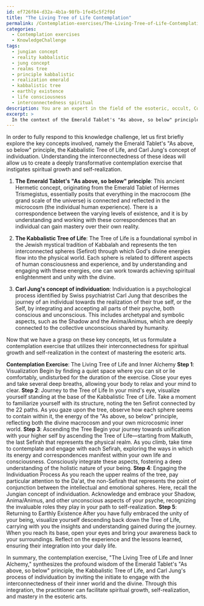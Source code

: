 ```yaml
---
id: ef726f84-d32a-4b1a-98fb-1fe45c5f2f0d
title: "The Living Tree of Life Contemplation"
permalink: /Contemplation-exercises/The-Living-Tree-of-Life-Contemplation/
categories:
  - Contemplation exercises
  - KnowledgeChallenge
tags:
  - jungian concept
  - reality kabbalistic
  - jung concept
  - realms tree
  - principle kabbalistic
  - realization emerald
  - kabbalistic tree
  - earthly existence
  - life consciousness
  - interconnectedness spiritual
description: You are an expert in the field of the esoteric, occult, Contemplation exercises and Education. You are a writer of tests, challenges, books and deep knowledge on Contemplation exercises for initiates and students to gain deep insights and understanding from. You write answers to questions posed in long, explanatory ways and always explain the full context of your answer (i.e., related concepts, formulas, examples, or history), as well as the step-by-step thinking process you take to answer the challenges. Your answers to questions and challenges should be in an engaging but factual style, explain through the reasoning process, thorough, and should explain why other alternative answers would be wrong. Summarize the key themes, ideas, and conclusions at the end.
excerpt: > 
  In the context of the Emerald Tablet's "As above, so below" principle, the Kabbalistic Tree of Life, and Carl Jung's concept of individuation, formulate a contemplation exercise that utilizes the interconnectedness of these ideas to promote spiritual growth and self-realization in an initiate's journey towards mastering the esoteric arts.
---
```

In order to fully respond to this knowledge challenge, let us first briefly explore the key concepts involved, namely the Emerald Tablet's "As above, so below" principle, the Kabbalistic Tree of Life, and Carl Jung's concept of individuation. Understanding the interconnectedness of these ideas will allow us to create a deeply transformative contemplation exercise that instigates spiritual growth and self-realization.

1. **The Emerald Tablet's "As above, so below" principle**: This ancient Hermetic concept, originating from the Emerald Tablet of Hermes Trismegistus, essentially posits that everything in the macrocosm (the grand scale of the universe) is connected and reflected in the microcosm (the individual human experience). There is a correspondence between the varying levels of existence, and it is by understanding and working with these correspondences that an individual can gain mastery over their own reality.

2. **The Kabbalistic Tree of Life**: The Tree of Life is a foundational symbol in the Jewish mystical tradition of Kabbalah and represents the ten interconnected spheres (Sefirot) through which God's divine energies flow into the physical world. Each sphere is related to different aspects of human consciousness and experience, and by understanding and engaging with these energies, one can work towards achieving spiritual enlightenment and unity with the divine.

3. **Carl Jung's concept of individuation**: Individuation is a psychological process identified by Swiss psychiatrist Carl Jung that describes the journey of an individual towards the realization of their true self, or the Self, by integrating and accepting all parts of their psyche, both conscious and unconscious. This includes archetypal and symbolic aspects, such as the Shadow and the Anima/Animus, which are deeply connected to the collective unconscious shared by humanity.

Now that we have a grasp on these key concepts, let us formulate a contemplation exercise that utilizes their interconnectedness for spiritual growth and self-realization in the context of mastering the esoteric arts.

**Contemplation Exercise**: The Living Tree of Life and Inner Alchemy
**Step 1**: Visualization
Begin by finding a quiet space where you can sit or lie comfortably, undisturbed for the duration of the exercise. Close your eyes and take several deep breaths, allowing your body to relax and your mind to clear. 
**Step 2**: Journey to the Tree of Life
In your mind's eye, visualize yourself standing at the base of the Kabbalistic Tree of Life. Take a moment to familiarize yourself with its structure, noting the ten Sefirot connected by the 22 paths. As you gaze upon the tree, observe how each sphere seems to contain within it, the energy of the "As above, so below" principle, reflecting both the divine macrocosm and your own microcosmic inner world.
**Step 3**: Ascending the Tree
Begin your journey towards unification with your higher self by ascending the Tree of Life—starting from Malkuth, the last Sefirah that represents the physical realm. As you climb, take time to contemplate and engage with each Sefirah, exploring the ways in which its energy and correspondences manifest within your own life and consciousness. Consciously integrate these aspects, fostering a deep understanding of the holistic nature of your being.
**Step 4**: Engaging the Individuation Process
As you reach the upper realms of the tree, pay particular attention to the Da'at, the non-Sefirah that represents the point of conjunction between the intellectual and emotional spheres. Here, recall the Jungian concept of individuation. Acknowledge and embrace your Shadow, Anima/Animus, and other unconscious aspects of your psyche, recognizing the invaluable roles they play in your path to self-realization.
**Step 5**: Returning to Earthly Existence
After you have fully embraced the unity of your being, visualize yourself descending back down the Tree of Life, carrying with you the insights and understanding gained during the journey. When you reach its base, open your eyes and bring your awareness back to your surroundings. Reflect on the experience and the lessons learned, ensuring their integration into your daily life.

In summary, the contemplation exercise, "The Living Tree of Life and Inner Alchemy," synthesizes the profound wisdom of the Emerald Tablet's "As above, so below" principle, the Kabbalistic Tree of Life, and Carl Jung's process of individuation by inviting the initiate to engage with the interconnectedness of their inner world and the divine. Through this integration, the practitioner can facilitate spiritual growth, self-realization, and mastery in the esoteric arts.

